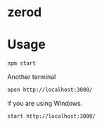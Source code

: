 # zerod

# Usage

```bash
npm start
```

Another terminal

```bash
open http://localhost:3000/
```

if you are using Windows.

```bash
start http://localhost:3000/
```
